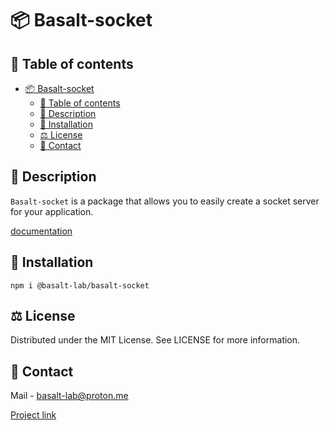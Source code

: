 # 📦 Basalt-socket

## 📌 Table of contents

- [📦 Basalt-socket](#-basalt-socket)
    - [📌 Table of contents](#-table-of-contents)
    - [📝 Description](#-description)
    - [🔧 Installation](#-installation)
    - [⚖️ License](#-license)
    - [📧 Contact](#-contact)

## 📝 Description

`Basalt-socket` is a package that allows you to easily create a socket server for your application.

[documentation](https://basalt-lab.github.io/basalt-doc/index.html)

## 🔧 Installation

```
npm i @basalt-lab/basalt-socket
```

## ⚖️ License

Distributed under the MIT License. See LICENSE for more information.

## 📧 Contact

Mail - [basalt-lab@proton.me](basalt-lab@proton.me)

[Project link](https://github.com/Basalt-Lab/basalt-socket)
